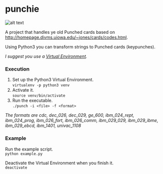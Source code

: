 # punchie

![alt text](https://i.imgur.com/kbM4So0.png "Ibm_026_1949")

A project that handles ye old Punched cards based on http://homepage.divms.uiowa.edu/~jones/cards/codes.html.

Using Python3 you can transform strings to Punched cards (keypunches).

_I suggest you use a [Virtual Environment](https://virtualenv.pypa.io/en/stable/)._

### Execution
1. Set up the Python3 Virtual Environment.  
`virtualenv -p python3 venv`
2. Activate it.     
`source venv/bin/activate`  
3. Run the executable.  
`./punch -i <file> -f <format>`

_The formats are cdc, dec_026, dec_029, ge_600, ibm_024_rept, ibm_024_prog, ibm_026_fort, ibm_026_comm, ibm_029_029, ibm_029_ibme, ibm_029_ebcd, ibm_1401, univac_1108_

### Example
Run the example script.  
`python example.py`

Deactivate the Virtual Environment when you finish it.    
`deactivate`